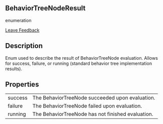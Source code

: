 <h2 class="header">BehaviorTreeNodeResult</h2>

<div class="flex-row space-between">
    <p>enumeration</p>
    <a class="link" style="text-align: right" href="mailto:zacharyruiz1@gmail.com" target="_blank">Leave Feedback</a>
</div>

<h2 class="small-h2 header">Description</h2>
<p>Enum used to describe the result of BehaviorTreeNode evaluation. Allows for success, failure, or running (standard behavior tree implementation results).<p>

<h2 class="small-h2 header">Properties</h2>
<table class="table">
    <tbody>
        <tr>
            <td>success</td>
            <td>The BehaviorTreeNode succeeded upon evaluation.</td>
        </tr>
        <tr>
            <td>failure</td>
            <td>The BehaviorTreeNode failed upon evaluation.</td>    
        </tr>
        <tr>
            <td>running</td>
            <td>The BehaviorTreeNode has not finished evaluation.</td>    
        </tr>
    </tbody>

</table>
